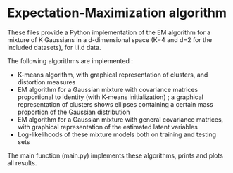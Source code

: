 # Expectation-Maximization algorithm

These files provide a Python implementation of the EM algorithm for a mixture of K Gaussians in a d-dimensional space (K=4 and d=2 for the included datasets), for i.i.d data.

The following algorithms are implemented :

- K-means algorithm, with graphical representation of clusters, and distortion measures
- EM algorithm for a Gaussian mixture with covariance matrices proportional to identity (with K-means initialization) ; a graphical representation of clusters shows ellipses containing a certain mass proportion of the Gaussian distribution
- EM algorithm for a Gaussian mixture with general covariance matrices, with graphical representation of the estimated latent variables
- Log-likelihoods of these mixture models both on training and testing sets

The main function (main.py) implements these algorithms, prints and plots all results.